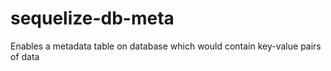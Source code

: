# sequelize-db-meta
Enables a metadata table on database which would contain key-value pairs of data
